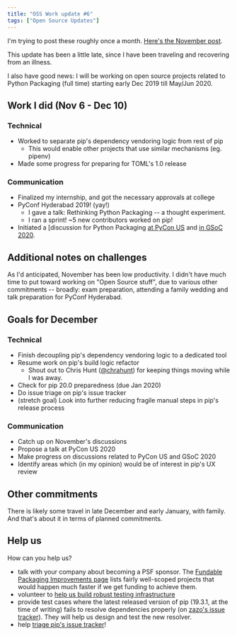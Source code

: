 ```yaml
---
title: "OSS Work update #6"
tags: ["Open Source Updates"]
---
```


I'm trying to post these roughly once a month. [Here's the November post](/blog/2019/11/06/oss-update-5/).

This update has been a little late, since I have been traveling and recovering from an illness.

I also have good news: I will be working on open source projects related to Python Packaging (full time) starting early Dec 2019 till May/Jun 2020.

## Work I did (Nov 6 - Dec 10)

### Technical

- Worked to separate pip's dependency vendoring logic from rest of pip
  - This would enable other projects that use similar mechanisms (eg. pipenv)
- Made some progress for preparing for TOML's 1.0 release

### Communication

- Finalized my internship, and got the necessary approvals at college
- PyConf Hyderabad 2019! (yay!)
  - I gave a talk: Rethinking Python Packaging -- a thought experiment.
  - I ran a sprint! ~5 new contributors worked on pip!
- Initiated a [discussion for Python Packaging [at PyCon US][discourse-2603] and [in GSoC 2020][discourse-2830].

[discourse-2603]: https://discuss.python.org/t/2603
[discourse-2830]: https://discuss.python.org/t/2830

## Additional notes on challenges

As I'd anticipated, November has been low productivity. I didn't have much time to put toward working on "Open Source stuff", due to various other commitments -- broadly: exam preparation, attending a family wedding and talk preparation for PyConf Hyderabad.

## Goals for December

### Technical

- Finish decoupling pip's dependency vendoring logic to a dedicated tool
- Resume work on pip's build logic refactor
  - Shout out to Chris Hunt ([@chrahunt](github.com/chrahunt/)) for keeping
    things moving while I was away.
- Check for pip 20.0 preparedness (due Jan 2020)
- Do issue triage on pip's issue tracker
- (stretch goal) Look into further reducing fragile manual steps in pip's release process

### Communication

- Catch up on November's discussions
- Propose a talk at PyCon US 2020
- Make progress on discussions related to PyCon US and GSoC 2020
- Identify areas which (in my opinion) would be of interest in pip's UX review

## Other commitments

There is likely some travel in late December and early January, with family. And that's about it in terms of planned commitments.

## Help us

How can you help us?

- talk with your company about becoming a PSF sponsor. The [Fundable Packaging Improvements page][fundable-projects] lists fairly well-scoped projects that would happen much faster if we get funding to achieve them.
- volunteer to [help us build robust testing infrastructure][integration-test]
- provide test cases where the latest released version of pip (19.3.1, at the time of writing) fails to resolve dependencies properly (on [zazo's issue tracker][zazo-issues]). They will help us design and test the new resolver.
- help [triage pip's issue tracker][triage-guide]!

[zazo-issues]: https://github.com/pradyunsg/zazo/issues
[fundable-projects]: https://wiki.python.org/psf/Fundable%20Packaging%20Improvements
[triage-guide]: https://pip.pypa.io/en/latest/development/issue-triage/
[integration-test]: https://github.com/pypa/integration-test/issues
